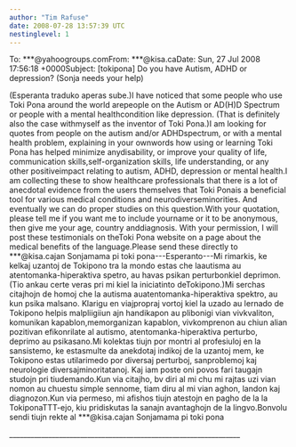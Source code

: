 ```yaml
---
author: "Tim Rafuse"
date: 2008-07-28 13:57:39 UTC
nestinglevel: 1
---
```

To: \*\*\*@yahoogroups.comFrom: \*\*\*@kisa.caDate: Sun, 27 Jul 2008 17:56:18 +0000Subject: \[tokipona\] Do you have Autism, ADHD or depression? (Sonja needs your help)  
  
  
  
  
(Esperanta traduko aperas sube.)I have noticed that some people who use Toki Pona around the world arepeople on the Autism or AD(H)D Spectrum or people with a mental healthcondition like depression. (That is definitely also the case withmyself as the inventor of Toki Pona.)I am looking for quotes from people on the autism and/or ADHDspectrum, or with a mental health problem, explaining in your ownwords how using or learning Toki Pona has helped minimize anydisability, or improve your quality of life, communication skills,self-organization skills, life understanding, or any other positiveimpact relating to autism, ADHD, depression or mental health.I am collecting these to show healthcare professionals that there is a lot of anecdotal evidence from the users themselves that Toki Ponais a beneficial tool for various medical conditions and neurodiverseminorities. And eventually we can do proper studies on this question.With your quotation, please tell me if you want me to include yourname or it to be anonymous, then give me your age, country anddiagnosis. With your permission, I will post these testimonials on theToki Pona website on a page about the medical benefits of the language.Please send these directly to \*\*\*@kisa.cajan Sonjamama pi toki pona---Esperanto---Mi rimarkis, ke kelkaj uzantoj de Tokipono tra la mondo estas che laautisma au atentomanka-hiperaktiva spetro, au havas psikan perturbonkiel deprimon. (Tio ankau certe veras pri mi kiel la iniciatinto deTokipono.)Mi serchas citajhojn de homoj che la autisma auatentomanka-hiperaktiva spektro, au kun psika malsano. Klarigu en viajpropraj vortoj kiel la uzado au lernado de Tokipono helpis malpliigiiun ajn handikapon au plibonigi vian vivkvaliton, komunikan kapablon,memorganizan kapablon, vivkomprenon au chiun alian pozitivan efikonrilate al autismo, atentomanka-hiperaktiva perturbo, deprimo au psikasano.Mi kolektas tiujn por montri al profesiuloj en la sansistemo, ke estasmulte da anekdotaj indikoj de la uzantoj mem, ke Tokipono estas utilarimedo por diversaj perturboj, sanproblemoj kaj neurologie diversajminoritatanoj. Kaj iam poste oni povos fari taugajn studojn pri tiudemando.Kun via citajho, bv diri al mi chu mi rajtas uzi vian nomon au chuestu simple sennome, tiam diru al mi vian aghon, landon kaj diagnozon.Kun via permeso, mi afishos tiujn atestojn en pagho de la la TokiponaTTT-ejo, kiu pridiskutas la sanajn avantaghojn de la lingvo.Bonvolu sendi tiujn rekte al \*\*\*@kisa.cajan Sonjamama pi toki pona  
  
  
  
  
  
\_\_\_\_\_\_\_\_\_\_\_\_\_\_\_\_\_\_\_\_\_\_\_\_\_\_\_\_\_\_\_\_\_\_\_\_\_\_\_\_\_\_\_\_\_\_\_\_\_\_\_\_\_\_\_\_\_\_\_\_\_\_\_\_\_